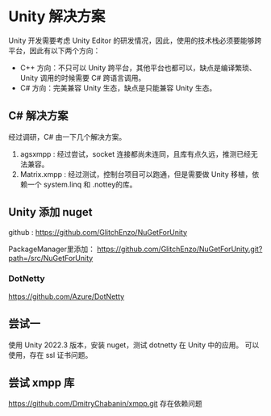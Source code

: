 # Unity 解决方案
Unity 开发需要考虑 Unity Editor 的研发情况，因此，使用的技术栈必须要能够跨平台，因此有以下两个方向：

 - C++ 方向：不只可以 Unity 跨平台，其他平台也都可以，缺点是编译繁琐、Unity 调用的时候需要 C# 跨语言调用。
 - C# 方向：完美兼容 Unity 生态，缺点是只能兼容 Unity 生态。

## C# 解决方案
经过调研，C# 由一下几个解决方案。

 1. agsxmpp : 经过尝试，socket 连接都尚未连同，且库有点久远，推测已经无法兼容。
 2. Matrix.xmpp : 经过测试，控制台项目可以跑通，但是需要做 Unity 移植，依赖一个 system.linq 和 .nottey的库。

## Unity 添加 nuget
github : https://github.com/GlitchEnzo/NuGetForUnity

PackageManager里添加：
https://github.com/GlitchEnzo/NuGetForUnity.git?path=/src/NuGetForUnity

### DotNetty
https://github.com/Azure/DotNetty

## 尝试一
使用 Unity 2022.3 版本，安装 nuget，测试 dotnetty 在 Unity 中的应用。
可以使用，存在 ssl 证书问题。

## 尝试 xmpp 库
https://github.com/DmitryChabanin/xmpp.git
存在依赖问题
